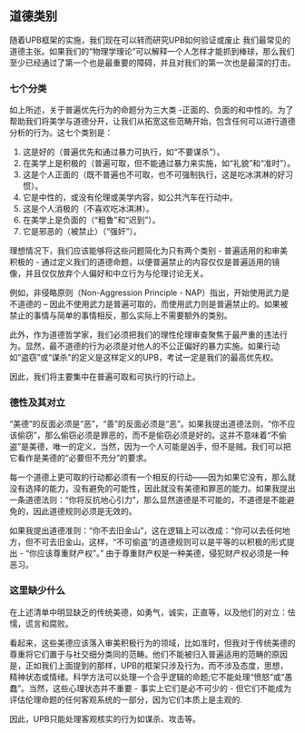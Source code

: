 ## 道德类别

随着UPB框架的实施，我们现在可以转而研究UPB如何验证或废止 我们最常见的道德主张。如果我们的“物理学理论”可以解释一个人怎样才能抓到棒球，那么我们至少已经通过了第一个也是最重要的障碍，并且对我们的第一次也是最深的打击。

### 七个分类

如上所述，关于普遍优先行为的命题分为三大类 -正面的、负面的和中性的。为了帮助我们将美学与道德分开，让我们从拓宽这些范畴开始，包含任何可以进行道德分析的行为。这七个类别是：

1. 这是好的（普遍优先和通过暴力可执行，如“不要谋杀”）。 
2. 在美学上是积极的（普遍可取，但不能通过暴力来实施，如“礼貌”和“准时”）。
3. 这是个人正面的（既不普遍也不可取，也不可强制执行，这是吃冰淇淋的好习惯）。
4. 它是中性的，或没有伦理或美学内容，如公共汽车在行动中。
5. 这是个人消极的（不喜欢吃冰淇淋）。
6. 在美学上是负面的（“粗鲁”和“迟到”）。
7. 它是邪恶的（被禁止）（“强奸”）。

理想情况下，我们应该能够将这些问题简化为只有两个类别 - 普遍适用的和审美积极的 - 通过定义我们的道德命题，以便普遍禁止的内容仅仅是普遍适用的镜像，并且仅仅放弃个人偏好和中立行为与伦理讨论无关。

例如，非侵略原则（Non-Aggression Principle - NAP）指出，开始使用武力是不道德的 – 因此不使用武力是普遍可取的，而使用武力则是普遍禁止的。如果被禁止的事情与简单的事情相反，那么实际上不需要额外的类别。

此外，作为道德哲学家，我们必须把我们的理性伦理审查聚焦于最严重的违法行为。显然，最不道德的行为必须是对他人的不公正偏好的暴力实施。如果行动如“盗窃”或“谋杀”的定义是这样定义的UPB，考试一定是我们的最高优先权。

因此，我们将主要集中在普遍可取和可执行的行动上。

### 德性及其对立

“美德”的反面必须是“恶”，“善”的反面必须是“恶”。如果我提出道德法则，“你不应该偷窃”，那么偷窃必须是罪恶的，而不是偷窃必须是好的。这并不意味着“不偷盗”是美德，唯一的定义，当然，因为一个人可能是凶手，但不是贼。我们可以把它看作是美德的“必要但不充分”的要求。

每一个道德上更可取的行动都必须有一个相反的行动——因为如果它没有，那么就没有选择的能力，没有避免的可能性，因此就没有美德和罪恶的能力。如果我提出一条道德法则：“你将反抗地心引力”，那么显然道德是不可能的，不道德是不能避免的，因此道德规则必须是无效的。

如果我提出道德准则：“你不去旧金山”，这在逻辑上可以改成：“你可以去任何地方，但不可去旧金山。这样，“不可偷盗”的道德规则可以是平等的以积极的形式提出 - “你应该尊重财产权”。” 由于尊重财产权是一种美德，侵犯财产权必须是一种恶习。

### 这里缺少什么

在上述清单中明显缺乏的传统美德，如勇气，诚实，正直等，以及他们的对立：怯懦，谎言和腐败。

看起来，这些美德应该落入审美积极行为的领域，比如准时，但我对于传统美德的尊重将它们置于与社交细分类同的范畴。他们不能被归入普遍适用的范畴的原因是，正如我们上面提到的那样，UPB的框架只涉及行为，而不涉及态度，思想，精神状态或情绪。科学方法可以处理一个合乎逻辑的命题;它不能处理“愤怒”或“愚蠢”。当然，这些心理状态并不重要 - 事实上它们是必不可少的 - 但它们不能成为评估伦理命题的任何客观系统的一部分，因为它们本质上是主观的.

因此，UPB只能处理客观核实的行为如谋杀、攻击等。
